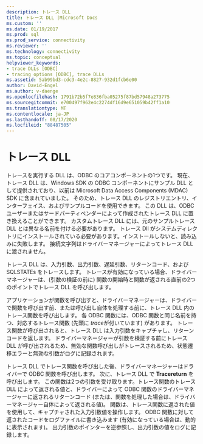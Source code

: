 ```yaml
---
description: トレース DLL
title: トレース DLL |Microsoft Docs
ms.custom: ''
ms.date: 01/19/2017
ms.prod: sql
ms.prod_service: connectivity
ms.reviewer: ''
ms.technology: connectivity
ms.topic: conceptual
helpviewer_keywords:
- trace DLLs [ODBC]
- tracing options [ODBC], trace DLLs
ms.assetid: 5ab99bd3-cdc3-4e2c-8827-932d1fcb6e00
author: David-Engel
ms.author: v-daenge
ms.openlocfilehash: 1791b72b5f7e836fba05275f87bd57948a273775
ms.sourcegitcommit: e700497f962e4c2274df16d9e651059b42ff1a10
ms.translationtype: MT
ms.contentlocale: ja-JP
ms.lasthandoff: 08/17/2020
ms.locfileid: "88487505"
---
```

# <a name="trace-dll"></a>トレース DLL
トレースを実行する DLL は、ODBC のコアコンポーネントの1つです。 現在、トレース DLL は、Windows SDK の ODBC コンポーネントにサンプル DLL として提供されており、以前は Microsoft Data Access Components (MDAC) SDK に含まれていました。 そのため、トレース DLL のレジストリエントリ、インターフェイス、およびサンプルコードを使用できます。 この DLL は、ODBC ユーザーまたはサードパーティベンダーによって作成されたトレース DLL に置き換えることができます。 カスタムトレース DLL には、元のサンプルトレース DLL とは異なる名前を付ける必要があります。 トレース Dll がシステムディレクトリにインストールされている必要があります。インストールしないと、読み込みに失敗します。 接続文字列はドライバーマネージャーによってトレース DLL に渡されません。  
  
 トレース DLL は、入力引数、出力引数、遅延引数、リターンコード、および SQLSTATEs をトレースします。 トレースが有効になっている場合、ドライバーマネージャーは、(引数の検証の前に) 関数の開始時と関数が返される直前の2つのポイントでトレース DLL を呼び出します。  
  
 アプリケーションが関数を呼び出すと、ドライバーマネージャーは、ドライバーで関数を呼び出す前、または呼び出し自体を処理する前に、トレース DLL 内のトレース関数を呼び出します。 各 ODBC 関数には、ODBC 関数と同じ名前を持つ、対応するトレース関数 (先頭に *trace*が付いています) があります。 トレース関数が呼び出されると、トレース DLL は入力引数をキャプチャし、リターンコードを返します。 ドライバーマネージャーが引数を検証する前にトレース DLL が呼び出されるため、無効な関数呼び出しがトレースされるため、状態遷移エラーと無効な引数がログに記録されます。  
  
 トレース DLL でトレース関数を呼び出した後、ドライバーマネージャーはドライバーで ODBC 関数を呼び出します。 次に、トレース DLL で **Tracereturn** を呼び出します。 この関数は2つの引数を受け取ります。トレース関数のトレース DLL によって返される値と、ドライバーによって ODBC 関数のドライバーマネージャーに返されるリターンコード (または、関数を処理した場合は、ドライバーマネージャー自体によって返される値)。 関数は、トレース関数に返された値を使用して、キャプチャされた入力引数値を操作します。 ODBC 関数に対して返されたコードをログファイルに書き込みます (有効になっている場合は、動的に表示されます)。 出力引数のポインターを逆参照し、出力引数の値をログに記録します。
